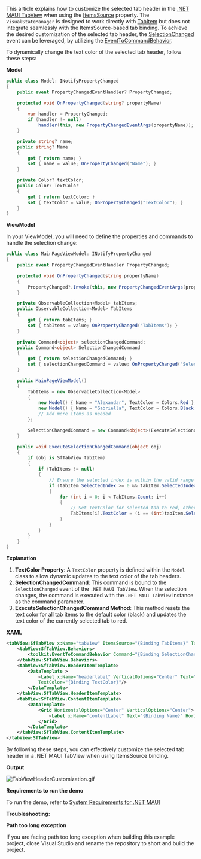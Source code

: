 This article explains how to customize the selected tab header in the [.NET MAUI TabView](https://www.syncfusion.com/maui-controls/maui-tab-view) when using the [ItemsSource](https://help.syncfusion.com/cr/maui/Syncfusion.Maui.TabView.SfTabView.html#Syncfusion_Maui_TabView_SfTabView_ItemsSource) property. The `VisualStateManager` is designed to work directly with [TabItem](https://help.syncfusion.com/cr/maui/Syncfusion.Maui.TabView.SfTabItem.html#Syncfusion_Maui_TabView_SfTabItem__ctor) but does not integrate seamlessly with the ItemsSource-based tab binding. To achieve the desired customization of the selected tab header, the [SelectionChanged](https://help.syncfusion.com/cr/maui/Syncfusion.Maui.TabView.SfTabView.html?tabs=tabid-1#Syncfusion_Maui_TabView_SfTabView_SelectionChanged) event can be leveraged, by utilizing the [EventToCommandBehavior](https://learn.microsoft.com/en-us/dotnet/communitytoolkit/maui/behaviors/event-to-command-behavior).

To dynamically change the text color of the selected tab header, follow these steps:

**Model**

```csharp
public class Model: INotifyPropertyChanged
{
    public event PropertyChangedEventHandler? PropertyChanged;

    protected void OnPropertyChanged(string? propertyName)
    {
        var handler = PropertyChanged;
        if (handler != null)
            handler(this, new PropertyChangedEventArgs(propertyName));
    }

    private string? name;
    public string? Name
    {
        get { return name; }
        set { name = value; OnPropertyChanged("Name"); }
    }

    private Color? textColor;
    public Color? TextColor
    {
        get { return textColor; }
        set { textColor = value; OnPropertyChanged("TextColor"); }
    }
}
```

**ViewModel**

In your ViewModel, you will need to define the properties and commands to handle the selection change:

```csharp
public class MainPageViewModel: INotifyPropertyChanged
{
    public event PropertyChangedEventHandler PropertyChanged;

    protected void OnPropertyChanged(string propertyName)
    {
        PropertyChanged?.Invoke(this, new PropertyChangedEventArgs(propertyName));
    }

    private ObservableCollection<Model> tabItems;
    public ObservableCollection<Model> TabItems
    {
        get { return tabItems; }
        set { tabItems = value; OnPropertyChanged("TabItems"); }
    }

    private Command<object> selectionChangedCommand;
    public Command<object> SelectionChangedCommand
    {
        get { return selectionChangedCommand; }
        set { selectionChangedCommand = value; OnPropertyChanged("SelectionChangedCommand"); }
    }

    public MainPageViewModel()
    {
        TabItems = new ObservableCollection<Model>
        {
            new Model() { Name = "Alexandar", TextColor = Colors.Red },
            new Model() { Name = "Gabriella", TextColor = Colors.Black }
            // Add more items as needed
        };

        SelectionChangedCommand = new Command<object>(ExecuteSelectionChangedCommand);
    }

    public void ExecuteSelectionChangedCommand(object obj)
    {
        if (obj is SfTabView tabItem)
        {
            if (TabItems != null)
            {
                // Ensure the selected index is within the valid range
                if (tabItem.SelectedIndex >= 0 && tabItem.SelectedIndex < TabItems.Count)
                {
                    for (int i = 0; i < TabItems.Count; i++)
                    {
                        // Set TextColor for selected tab to red, others to black
                        TabItems[i].TextColor = (i == (int)tabItem.SelectedIndex) ? Colors.Red : Colors.Black;
                    }
                }
            }
        }
    }
}
```

**Explanation**

1. **TextColor Property**: A `TextColor` property is defined within the `Model` class to allow dynamic updates to the text color of the tab headers.
2. **SelectionChangedCommand**: This command is bound to the `SelectionChanged` event of the `.NET MAUI TabView`. When the selection changes, the command is executed with the `.NET MAUI TabView` instance as the command parameter.
3. **ExecuteSelectionChangedCommand Method**: This method resets the text color for all tab items to the default color (black) and updates the text color of the currently selected tab to red.

**XAML**

```xml
<tabView:SfTabView x:Name="tabView" ItemsSource="{Binding TabItems}" TabWidthMode="SizeToContent" TabHeaderPadding="0">
    <tabView:SfTabView.Behaviors>
        <toolkit:EventToCommandBehavior Command="{Binding SelectionChangedCommand}" CommandParameter="{x:Reference tabView}" EventName="SelectionChanged"/>
    </tabView:SfTabView.Behaviors>
    <tabView:SfTabView.HeaderItemTemplate>
        <DataTemplate >
            <Label x:Name="headerlabel" VerticalOptions="Center" Text="{Binding Name}" 
            TextColor="{Binding TextColor}"/>
        </DataTemplate>
    </tabView:SfTabView.HeaderItemTemplate>
    <tabView:SfTabView.ContentItemTemplate>
        <DataTemplate>
            <Grid HorizontalOptions="Center" VerticalOptions="Center">
                <Label x:Name="contentLabel" Text="{Binding Name}" HorizontalOptions="Center" VerticalOptions="Center"/>
            </Grid>
        </DataTemplate>
    </tabView:SfTabView.ContentItemTemplate>
</tabView:SfTabView>
```

By following these steps, you can effectively customize the selected tab header in a .NET MAUI TabView when using ItemsSource binding.

**Output**

![TabViewHeaderCustomization.gif](https://support.syncfusion.com/kb/agent/attachment/article/18235/inline?token=eyJhbGciOiJodHRwOi8vd3d3LnczLm9yZy8yMDAxLzA0L3htbGRzaWctbW9yZSNobWFjLXNoYTI1NiIsInR5cCI6IkpXVCJ9.eyJpZCI6IjM0MDUxIiwib3JnaWQiOiIzIiwiaXNzIjoic3VwcG9ydC5zeW5jZnVzaW9uLmNvbSJ9.LFJsmNPHH9vWsR3CpL62ZtwF5lLr3sWpSrgckb-4pCM)

**Requirements to run the demo**
 
To run the demo, refer to [System Requirements for .NET MAUI](https://help.syncfusion.com/maui/system-requirements)
 
**Troubleshooting:**

**Path too long exception** 

If you are facing path too long exception when building this example project, close Visual Studio and rename the repository to short and build the project.